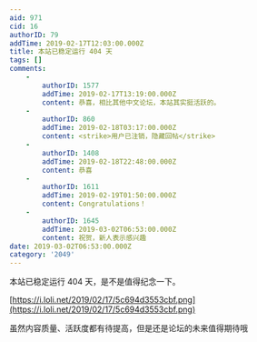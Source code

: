 ```yaml
---
aid: 971
cid: 16
authorID: 79
addTime: 2019-02-17T12:03:00.000Z
title: 本站已稳定运行 404 天
tags: []
comments:
    -
        authorID: 1577
        addTime: 2019-02-17T13:19:00.000Z
        content: 恭喜，相比其他中文论坛，本站其实挺活跃的。
    -
        authorID: 860
        addTime: 2019-02-18T03:17:00.000Z
        content: <strike>用户已注销，隐藏回帖</strike>
    -
        authorID: 1408
        addTime: 2019-02-18T22:48:00.000Z
        content: 恭喜
    -
        authorID: 1611
        addTime: 2019-02-19T01:50:00.000Z
        content: Congratulations！
    -
        authorID: 1645
        addTime: 2019-03-02T06:53:00.000Z
        content: 祝贺，新人表示感兴趣
date: 2019-03-02T06:53:00.000Z
category: '2049'
---
```


本站已稳定运行 404 天，是不是值得纪念一下。

[https://i.loli.net/2019/02/17/5c694d3553cbf.png](https://i.loli.net/2019/02/17/5c694d3553cbf.png)

虽然内容质量、活跃度都有待提高，但是还是论坛的未来值得期待哦
